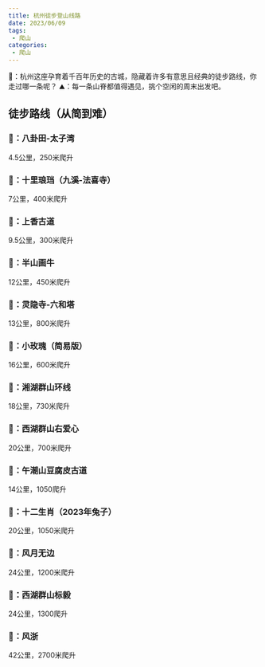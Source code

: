 ```yaml
---
title: 杭州徒步登山线路
date: 2023/06/09
tags: 
 - 爬山
categories:
 - 爬山
---
```


🌈：杭州这座孕育着千百年历史的古城，隐藏着许多有意思且经典的徒步路线，你走过哪一条呢？
⛰：每一条山脊都值得遇见，挑个空闲的周末出发吧。

## 徒步路线（从简到难）
### 🍏：八卦田-太子湾
4.5公里，250米爬升
### 🍉：十里琅珰（九溪-法喜寺）
7公里，400米爬升
### 🍑：上香古道
9.5公里，300米爬升
### 🍇：半山画牛
12公里，450米爬升
### 🥝：灵隐寺-六和塔
13公里，800米爬升
### 🍌：小玫瑰（简易版）
16公里，600米爬升
### 🍐：湘湖群山环线
18公里，730米爬升
### 🥥：西湖群山右爱心
20公里，700米爬升
### 🍍：午潮山豆腐皮古道
14公里，1050爬升
### 🍍：十二生肖（2023年兔子）
20公里，1050米爬升
### 🍒：风月无边
24公里，1200米爬升
### 🍋：西湖群山标毅
24公里，1300爬升
### 🍊：风浙
42公里，2700米爬升